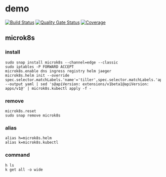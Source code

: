 # demo

[![Build Status](https://travis-ci.org/octopus-prime/demo.svg?branch=master)](https://travis-ci.org/octopus-prime/demo)
[![Quality Gate Status](https://sonarcloud.io/api/project_badges/measure?project=octopus-prime_demo&metric=alert_status)](https://sonarcloud.io/dashboard?id=octopus-prime_demo)
[![Coverage](https://sonarcloud.io/api/project_badges/measure?project=octopus-prime_demo&metric=coverage)](https://sonarcloud.io/dashboard?id=octopus-prime_demo)

## microk8s

### install

```
sudo snap install microk8s --channel=edge --classic
sudo iptables -P FORWARD ACCEPT
microk8s.enable dns ingress registry helm jaeger
microk8s.helm init --override spec.selector.matchLabels.'name'='tiller',spec.selector.matchLabels.'app'='helm' --output yaml | sed 's@apiVersion: extensions/v1beta1@apiVersion: apps/v1@' | microk8s.kubectl apply -f -
```

### remove

```
microk8s.reset
sudo snap remove microk8s
```

### alias

```
alias h=microk8s.helm
alias k=microk8s.kubectl
```

### command

```
h ls
k get all -o wide
```
